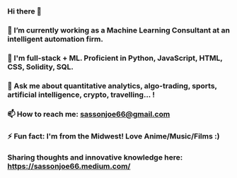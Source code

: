 ### Hi there 👋


### 🔭 I’m currently working as a Machine Learning Consultant at an intelligent automation firm. 
### 🌱 I'm full-stack + ML. Proficient in Python, JavaScript, HTML, CSS, Solidity, SQL.
### 💬 Ask me about quantitative analytics, algo-trading, sports, artificial intelligence, crypto, travelling... !
### 📫 How to reach me: sassonjoe66@gmail.com
### ⚡ Fun fact: I'm from the Midwest! Love Anime/Music/Films :)

### Sharing thoughts and innovative knowledge here: https://sassonjoe66.medium.com/
